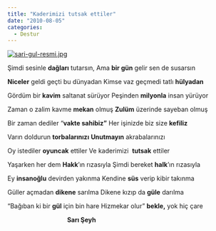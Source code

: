 ```yaml
---
title: "Kaderimizi tutsak ettiler"
date: "2010-08-05"
categories: 
  - Destur
---
```


[![sari-gul-resmi.jpg](/uploads/2010/08/sari-gul-resmi.jpg)](/uploads/2010/08/sari-gul-resmi.jpg "sari-gul-resmi.jpg")

[](/uploads/2010/08/sari-gul-resmi.jpg "sari-gul-resmi.jpg")Şimdi sesinle **dağları** tutarsın, Ama **bir gün** gelir sen de susarsın

**Niceler** geldi geçti bu dünyadan Kimse vaz geçmedi tatlı **hülyadan**

Gördüm bir **kavim** saltanat sürüyor Peşinden **milyonla** insan yürüyor

Zaman o zalim kavme **mekan** olmuş **Zulüm** üzerinde sayeban olmuş

Bir zaman dediler “**vakte sahibiz”** Her işinizde biz size **kefiliz**

Varın doldurun **torbalarınızı** **Unutmayın** akrabalarınızı

Oy istediler **oyuncak** ettiler Ve kaderimizi  **tutsak** ettiler

Yaşarken her dem **Hakk**’ın rızasıyla Şimdi bereket **halk**’ın rızasıyla

Ey **insanoğlu** devirden yakınma Kendine **süs** verip kibir takınma

Güller açmadan **dikene** sarılma Dikene kızıp da **güle** darılma

“Bağıban ki bir **gül** için bin hare Hizmekar olur” **bekle,** yok hiç çare

                                  **Sarı Şeyh**
